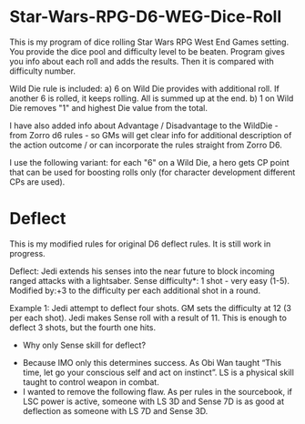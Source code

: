 # Star-Wars-RPG-D6-WEG-Dice-Roll
This is my program of dice rolling Star Wars RPG West End Games setting. 
You provide the dice pool and difficulty level to be beaten. Program gives you info about each roll and adds the results. 
Then it is compared with difficulty number.

Wild Die rule is included:
a) 6 on Wild Die provides with additional roll. If another 6 is rolled, it keeps rolling. All is summed up at the end.
b) 1 on Wild Die removes "1" and highest Die value from the total.

I have also added info about Advantage / Disadvantage to the WildDie - from Zorro d6 rules - so GMs will get clear info for additional description 
of the action outcome / or can incorporate the rules straight from Zorro D6.

I use the following variant: for each "6" on a Wild Die, a hero gets CP point that can be used for boosting rolls only (for character development different CPs are used).


# Deflect

This is my modified rules for original D6 deflect rules. It is still work in progress.

Deflect: 
Jedi extends his senses into the near future to block incoming ranged attacks with a lightsaber. 
Sense difficulty*: 1 shot - very easy (1-5). Modified by:+3 to the difficulty per each additional shot in a round.

Example 1: Jedi attempt to deflect four shots. GM sets the difficulty at 12 (3 per each shot). Jedi makes Sense roll with a result of 11. This is enough to deflect 3 shots, but the fourth one hits. 

* Why only Sense skill for deflect? 
- Because IMO only this determines success. As Obi Wan taught “This time, let go your conscious self and act on instinct”. LS is a physical skill taught to control weapon in combat. 
- I wanted to remove the following flaw. As per rules in the sourcebook, if LSC power is active, someone with LS 3D and Sense 7D is as good at deflection as someone with LS 7D and Sense 3D. 


